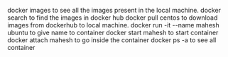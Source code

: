 docker images                                                   to see all the images present in the local machine.
docker search                                                   to find the images in docker hub
docker pull centos                                              to download images from dockerhub to local machine.
docker run -it --name mahesh ubuntu                             to give name to container
docker start mahesh                                             to start container
docker attach mahesh                                            to go inside the container
docker ps -a                                                    to see all container
